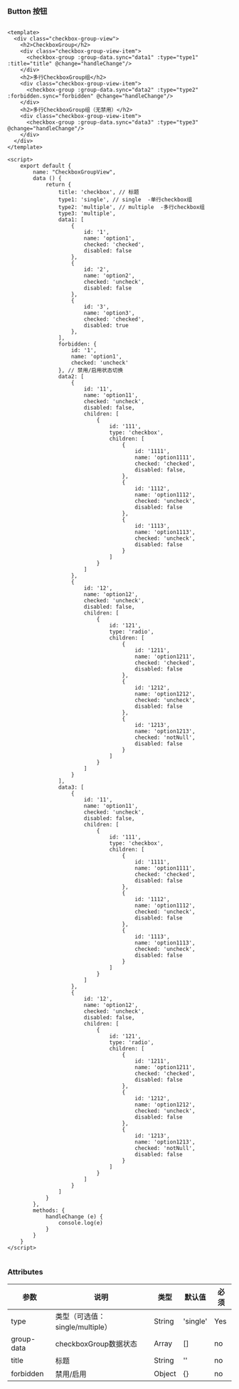 ### Button 按钮

<template>
  <div class="checkbox-group-view">
    <h2>CheckboxGroup</h2>
    <div class="checkbox-group-view-item">
      <checkbox-group :group-data.sync="data1" :type="type1" :title="title" @change="handleChange"/>
    </div>
    <h2>多行CheckboxGroup组</h2>
    <div class="checkbox-group-view-item">
      <checkbox-group :group-data.sync="data2" :type="type2" :forbidden.sync="forbidden" @change="handleChange"/>
    </div>
    <h2>多行CheckboxGroup组（无禁用）</h2>
    <div class="checkbox-group-view-item">
      <checkbox-group :group-data.sync="data3" :type="type3" @change="handleChange"/>
    </div>
  </div>
</template>

<script>
    export default {
        name: "CheckboxGroupView",
        data () {
            return {
                title: 'checkbox', // 标题
                type1: 'single', // single  -单行checkbox组
                type2: 'multiple', // multiple  -多行checkbox组
                type3: 'multiple',
                data1: [
                    {
                        id: '1',
                        name: 'option1',
                        checked: 'checked',
                        disabled: false
                    },
                    {
                        id: '2',
                        name: 'option2',
                        checked: 'uncheck',
                        disabled: false
                    },
                    {
                        id: '3',
                        name: 'option3',
                        checked: 'checked',
                        disabled: true
                    },
                ],
                forbidden: {
                    id: '1',
                    name: 'option1',
                    checked: 'uncheck'
                }, // 禁用/启用状态切换
                data2: [
                    {
                        id: '11',
                        name: 'option11',
                        checked: 'uncheck',
                        disabled: false,
                        children: [
                            {
                                id: '111',
                                type: 'checkbox',
                                children: [
                                    {
                                        id: '1111',
                                        name: 'option1111',
                                        checked: 'checked',
                                        disabled: false,
                                    },
                                    {
                                        id: '1112',
                                        name: 'option1112',
                                        checked: 'uncheck',
                                        disabled: false
                                    },
                                    {
                                        id: '1113',
                                        name: 'option1113',
                                        checked: 'uncheck',
                                        disabled: false
                                    }
                                ]
                            }
                        ]
                    },
                    {
                        id: '12',
                        name: 'option12',
                        checked: 'uncheck',
                        disabled: false,
                        children: [
                            {
                                id: '121',
                                type: 'radio',
                                children: [
                                    {
                                        id: '1211',
                                        name: 'option1211',
                                        checked: 'checked',
                                        disabled: false
                                    },
                                    {
                                        id: '1212',
                                        name: 'option1212',
                                        checked: 'uncheck',
                                        disabled: false
                                    },
                                    {
                                        id: '1213',
                                        name: 'option1213',
                                        checked: 'notNull',
                                        disabled: false
                                    }
                                ]
                            }
                        ]
                    }
                ],
                data3: [
                    {
                        id: '11',
                        name: 'option11',
                        checked: 'uncheck',
                        disabled: false,
                        children: [
                            {
                                id: '111',
                                type: 'checkbox',
                                children: [
                                    {
                                        id: '1111',
                                        name: 'option1111',
                                        checked: 'checked',
                                        disabled: false
                                    },
                                    {
                                        id: '1112',
                                        name: 'option1112',
                                        checked: 'uncheck',
                                        disabled: false
                                    },
                                    {
                                        id: '1113',
                                        name: 'option1113',
                                        checked: 'uncheck',
                                        disabled: false
                                    }
                                ]
                            }
                        ]
                    },
                    {
                        id: '12',
                        name: 'option12',
                        checked: 'uncheck',
                        disabled: false,
                        children: [
                            {
                                id: '121',
                                type: 'radio',
                                children: [
                                    {
                                        id: '1211',
                                        name: 'option1211',
                                        checked: 'checked',
                                        disabled: false
                                    },
                                    {
                                        id: '1212',
                                        name: 'option1212',
                                        checked: 'uncheck',
                                        disabled: false
                                    },
                                    {
                                        id: '1213',
                                        name: 'option1213',
                                        checked: 'notNull',
                                        disabled: false
                                    }
                                ]
                            }
                        ]
                    }
                ]
            }
        },
        methods: {
            handleChange (e) {
                console.log(e)
            }
        }
    }
</script>

<style lang="stylus">
  .checkbox-group-view
    padding-left 20px
    h2
      padding 20px
    .checkbox-group-view-item
      width 800px
      border 1px solid $grey-200

</style>


```vue

<template>
  <div class="checkbox-group-view">
    <h2>CheckboxGroup</h2>
    <div class="checkbox-group-view-item">
      <checkbox-group :group-data.sync="data1" :type="type1" :title="title" @change="handleChange"/>
    </div>
    <h2>多行CheckboxGroup组</h2>
    <div class="checkbox-group-view-item">
      <checkbox-group :group-data.sync="data2" :type="type2" :forbidden.sync="forbidden" @change="handleChange"/>
    </div>
    <h2>多行CheckboxGroup组（无禁用）</h2>
    <div class="checkbox-group-view-item">
      <checkbox-group :group-data.sync="data3" :type="type3" @change="handleChange"/>
    </div>
  </div>
</template>

<script>
    export default {
        name: "CheckboxGroupView",
        data () {
            return {
                title: 'checkbox', // 标题
                type1: 'single', // single  -单行checkbox组
                type2: 'multiple', // multiple  -多行checkbox组
                type3: 'multiple',
                data1: [
                    {
                        id: '1',
                        name: 'option1',
                        checked: 'checked',
                        disabled: false
                    },
                    {
                        id: '2',
                        name: 'option2',
                        checked: 'uncheck',
                        disabled: false
                    },
                    {
                        id: '3',
                        name: 'option3',
                        checked: 'checked',
                        disabled: true
                    },
                ],
                forbidden: {
                    id: '1',
                    name: 'option1',
                    checked: 'uncheck'
                }, // 禁用/启用状态切换
                data2: [
                    {
                        id: '11',
                        name: 'option11',
                        checked: 'uncheck',
                        disabled: false,
                        children: [
                            {
                                id: '111',
                                type: 'checkbox',
                                children: [
                                    {
                                        id: '1111',
                                        name: 'option1111',
                                        checked: 'checked',
                                        disabled: false,
                                    },
                                    {
                                        id: '1112',
                                        name: 'option1112',
                                        checked: 'uncheck',
                                        disabled: false
                                    },
                                    {
                                        id: '1113',
                                        name: 'option1113',
                                        checked: 'uncheck',
                                        disabled: false
                                    }
                                ]
                            }
                        ]
                    },
                    {
                        id: '12',
                        name: 'option12',
                        checked: 'uncheck',
                        disabled: false,
                        children: [
                            {
                                id: '121',
                                type: 'radio',
                                children: [
                                    {
                                        id: '1211',
                                        name: 'option1211',
                                        checked: 'checked',
                                        disabled: false
                                    },
                                    {
                                        id: '1212',
                                        name: 'option1212',
                                        checked: 'uncheck',
                                        disabled: false
                                    },
                                    {
                                        id: '1213',
                                        name: 'option1213',
                                        checked: 'notNull',
                                        disabled: false
                                    }
                                ]
                            }
                        ]
                    }
                ],
                data3: [
                    {
                        id: '11',
                        name: 'option11',
                        checked: 'uncheck',
                        disabled: false,
                        children: [
                            {
                                id: '111',
                                type: 'checkbox',
                                children: [
                                    {
                                        id: '1111',
                                        name: 'option1111',
                                        checked: 'checked',
                                        disabled: false
                                    },
                                    {
                                        id: '1112',
                                        name: 'option1112',
                                        checked: 'uncheck',
                                        disabled: false
                                    },
                                    {
                                        id: '1113',
                                        name: 'option1113',
                                        checked: 'uncheck',
                                        disabled: false
                                    }
                                ]
                            }
                        ]
                    },
                    {
                        id: '12',
                        name: 'option12',
                        checked: 'uncheck',
                        disabled: false,
                        children: [
                            {
                                id: '121',
                                type: 'radio',
                                children: [
                                    {
                                        id: '1211',
                                        name: 'option1211',
                                        checked: 'checked',
                                        disabled: false
                                    },
                                    {
                                        id: '1212',
                                        name: 'option1212',
                                        checked: 'uncheck',
                                        disabled: false
                                    },
                                    {
                                        id: '1213',
                                        name: 'option1213',
                                        checked: 'notNull',
                                        disabled: false
                                    }
                                ]
                            }
                        ]
                    }
                ]
            }
        },
        methods: {
            handleChange (e) {
                console.log(e)
            }
        }
    }
</script>


```

### Attributes

| 参数     | 说明  | 类型    | 默认值  | 必须    |
| ------- | ---- | ------ | ------- | ------ |
| type    | 类型（可选值：single/multiple） | String | 'single' | Yes |
| group-data| checkboxGroup数据状态 | Array | [] | no     |
| title   | 标题 | String | '' | no     |
| forbidden| 禁用/启用 | Object | {} | no     |
